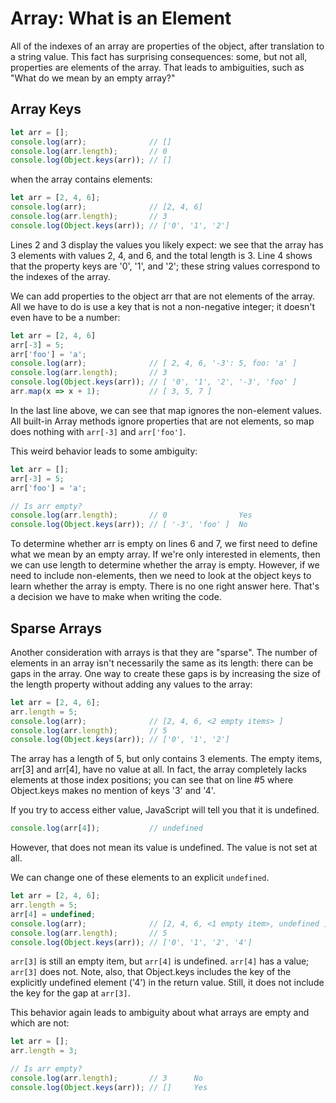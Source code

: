# Array: What is an Element
All of the indexes of an array are properties of the object, after translation to a string value. This fact has surprising consequences: some, but not all, properties are elements of the array. That leads to ambiguities, such as "What do we mean by an empty array?"

## Array Keys
```js
let arr = [];
console.log(arr);              // []
console.log(arr.length);       // 0
console.log(Object.keys(arr)); // []
```


when the array contains elements:
```js
let arr = [2, 4, 6];
console.log(arr);              // [2, 4, 6]
console.log(arr.length);       // 3
console.log(Object.keys(arr)); // ['0', '1', '2']
```
Lines 2 and 3 display the values you likely expect: we see that the array has 3 elements with values 2, 4, and 6, and the total length is 3. Line 4 shows that the property keys are '0', '1', and '2'; these string values correspond to the indexes of the array.

We can add properties to the object arr that are not elements of the array. All we have to do is use a key that is not a non-negative integer; it doesn't even have to be a number:
```js
let arr = [2, 4, 6]
arr[-3] = 5;
arr['foo'] = 'a';
console.log(arr);              // [ 2, 4, 6, '-3': 5, foo: 'a' ]
console.log(arr.length);       // 3
console.log(Object.keys(arr)); // [ '0', '1', '2', '-3', 'foo' ]
arr.map(x => x + 1);           // [ 3, 5, 7 ]
```
In the last line above, we can see that map ignores the non-element values. All built-in Array methods ignore properties that are not elements, so map does nothing with `arr[-3]` and `arr['foo']`.

This weird behavior leads to some ambiguity:
```js
let arr = [];
arr[-3] = 5;
arr['foo'] = 'a';

// Is arr empty?
console.log(arr.length);       // 0                Yes
console.log(Object.keys(arr)); // [ '-3', 'foo' ]  No
```
To determine whether arr is empty on lines 6 and 7, we first need to define what we mean by an empty array. If we're only interested in elements, then we can use length to determine whether the array is empty. However, if we need to include non-elements, then we need to look at the object keys to learn whether the array is empty. There is no one right answer here. That's a decision we have to make when writing the code.

## Sparse Arrays
Another consideration with arrays is that they are "sparse". The number of elements in an array isn't necessarily the same as its length: there can be gaps in the array. One way to create these gaps is by increasing the size of the length property without adding any values to the array:
```js
let arr = [2, 4, 6];
arr.length = 5;
console.log(arr);              // [2, 4, 6, <2 empty items> ]
console.log(arr.length);       // 5
console.log(Object.keys(arr)); // ['0', '1', '2']
```
The array has a length of 5, but only contains 3 elements.
The empty items, arr[3] and arr[4], have no value at all. In fact, the array completely lacks elements at those index positions; you can see that on line #5 where Object.keys makes no mention of keys '3' and '4'.

If you try to access either value, JavaScript will tell you that it is undefined.
```js
console.log(arr[4]);           // undefined
```
However, that does not mean its value is undefined. The value is not set at all. 

We can change one of these elements to an explicit `undefined`.
```js
let arr = [2, 4, 6];
arr.length = 5;
arr[4] = undefined;
console.log(arr);              // [2, 4, 6, <1 empty item>, undefined ]
console.log(arr.length);       // 5
console.log(Object.keys(arr)); // ['0', '1', '2', '4']
```
`arr[3]` is still an empty item, but `arr[4]` is undefined. `arr[4]` has a value; `arr[3]` does not. Note, also, that Object.keys includes the key of the explicitly undefined element ('4') in the return value. Still, it does not include the key for the gap at `arr[3]`.

This behavior again leads to ambiguity about what arrays are empty and which are not:
```js
let arr = [];
arr.length = 3;

// Is arr empty?
console.log(arr.length);       // 3      No
console.log(Object.keys(arr)); // []     Yes
```